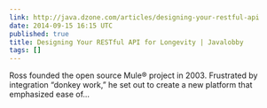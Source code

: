 ```yaml
---
link: http://java.dzone.com/articles/designing-your-restful-api
date: 2014-09-15 16:15 UTC
published: true
title: Designing Your RESTful API for Longevity | Javalobby
tags: []
---
```


Ross founded the open source Mule® project in 2003. Frustrated by integration “donkey work,” he set out to create a new platform that emphasized ease of…

